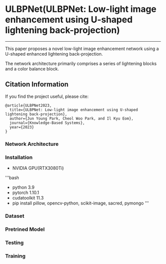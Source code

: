 # ULBPNet(ULBPNet: Low-light image enhancement using U-shaped lightening back-projection)
---


This paper proposes a novel low-light image enhancement network using a U-shaped enhanced lightening back-projection. 


The network architecture primarily comprises a series of lightening blocks and a color balance block.


## Citation Information

If you find the project useful, please cite:

```
@article{ULBPNet2023,
  title={ULBPNet: Low-light image enhancement using U-shaped lightening back-projection},
  author={Jun Young Park, Cheol Woo Park, and Il Kyu Eom},
  journal={Knowledge-Based Systems},
  year={2023}
}
```

### Network Architecture


### Installation
- NVIDIA GPU(RTX3080Ti)


'''bash
- python 3.9
- pytorch 1.10.1
- cudatoolkit 11.3
- pip install pillow, opencv-python, scikit-image, sacred, pymongo
'''


### Dataset


### Pretrined Model


### Testing


### Training


